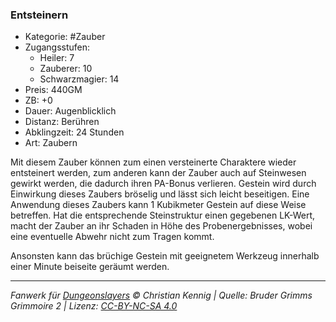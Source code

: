 ### Entsteinern

- Kategorie: #Zauber
- Zugangsstufen:
  - Heiler: 7
  - Zauberer: 10
  - Schwarzmagier: 14
- Preis: 440GM
- ZB: +0
- Dauer: Augenblicklich
- Distanz: Berühren
- Abklingzeit: 24 Stunden
- Art: Zaubern



Mit diesem Zauber können zum einen versteinerte Charaktere wieder entsteinert werden, zum anderen kann der Zauber auch auf Steinwesen gewirkt werden, die dadurch ihren PA-Bonus verlieren. Gestein wird durch Einwirkung dieses Zaubers bröselig und lässt sich leicht beseitigen. Eine Anwendung dieses Zaubers kann 1 Kubikmeter Gestein auf diese Weise betreffen. Hat die entsprechende Steinstruktur einen gegebenen LK-Wert, macht der Zauber an ihr Schaden in Höhe des Probenergebnisses, wobei eine eventuelle Abwehr nicht zum Tragen kommt.

Ansonsten kann das brüchige Gestein mit geeignetem Werkzeug innerhalb einer Minute beiseite geräumt werden.

---

_Fanwerk für [Dungeonslayers](https://www.dungeonslayers.net/) © Christian Kennig | Quelle: Bruder Grimms Grimmoire 2 | Lizenz: [CC-BY-NC-SA 4.0](https://creativecommons.org/licenses/by-nc-sa/4.0/deed.de)_
